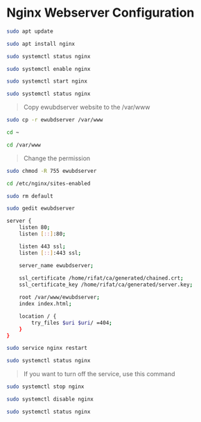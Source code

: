 # Nginx Webserver Configuration

```bash
sudo apt update
```

```bash
sudo apt install nginx
```

```bash
sudo systemctl status nginx
```

```bash
sudo systemctl enable nginx
```

```bash
sudo systemctl start nginx
```

```bash
sudo systemctl status nginx
```
>Copy ewubdserver website to the /var/www

```bash
sudo cp -r ewubdserver /var/www
```

```bash
cd ~
```

```bash
cd /var/www
```
>Change the permission

```bash
sudo chmod -R 755 ewubdserver
```

```bash
cd /etc/nginx/sites-enabled
```

```bash
sudo rm default
```

```bash
sudo gedit ewubdserver
```

```bash
server {
    listen 80;
    listen [::]:80;

    listen 443 ssl;
    listen [::]:443 ssl;

    server_name ewubdserver;
    
    ssl_certificate /home/rifat/ca/generated/chained.crt;
    ssl_certificate_key /home/rifat/ca/generated/server.key;

    root /var/www/ewubdserver;
    index index.html;

    location / {
        try_files $uri $uri/ =404;
    }
}
```

```bash
sudo service nginx restart
```

```bash
sudo systemctl status nginx
```

>If you want to turn off the service, use this command


```bash
sudo systemctl stop nginx
```

```bash
sudo systemctl disable nginx
```

```bash
sudo systemctl status nginx
```